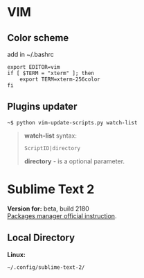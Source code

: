 VIM
===

Color scheme
------------

add in ~/.bashrc

<!-- language: bash -->
    export EDITOR=vim
    if [ $TERM = "xterm" ]; then
        export TERM=xterm-256color
    fi

Plugins updater
--------------

    ~$ python vim-update-scripts.py watch-list

> **watch-list** syntax:
>
>     ScriptID|directory
>
> **directory** - is a optional parameter.

Sublime Text 2
==============

**Version for:** beta, build 2180  
[Packages manager official instruction](http://wbond.net/sublime_packages/package_control/installation).

Local Directory
---------------

**Linux:**

    ~/.config/sublime-text-2/
